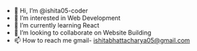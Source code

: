 - 👋 Hi, I’m @ishita05-coder
- 👀 I’m interested in Web Development
- 🌱 I’m currently learning React
- 💞️ I’m looking to collaborate on Website Building
- 📫 How to reach me gmail- ishitabhattacharya05@gmail.com
<!---
ishita05-coder/ishita05-coder is a ✨ special ✨ repository because its `README.md` (this file) appears on your GitHub profile.
You can click the Preview link to take a look at your changes.
--->
